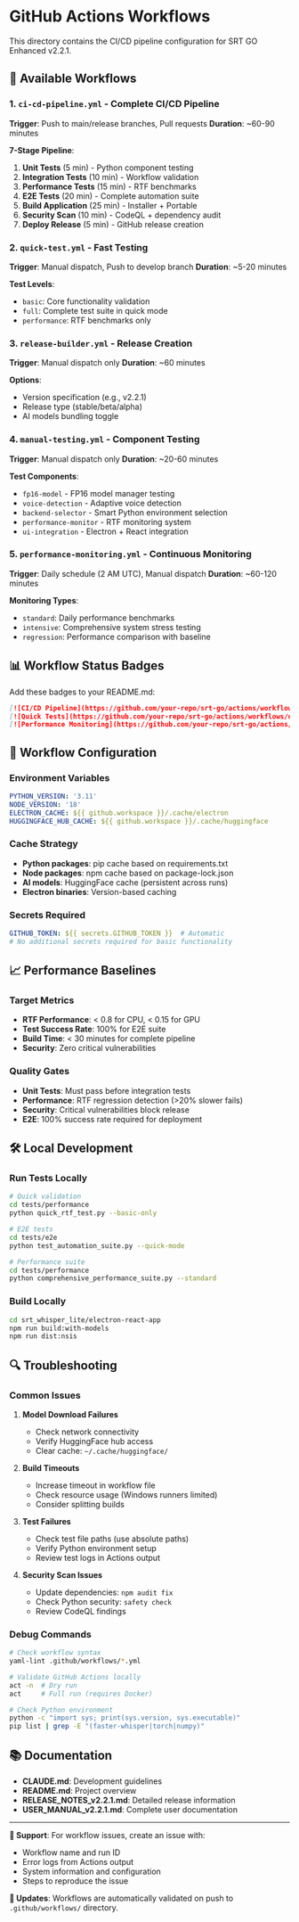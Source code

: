 # GitHub Actions Workflows

This directory contains the CI/CD pipeline configuration for SRT GO Enhanced v2.2.1.

## 🚀 Available Workflows

### 1. `ci-cd-pipeline.yml` - Complete CI/CD Pipeline
**Trigger**: Push to main/release branches, Pull requests
**Duration**: ~60-90 minutes

**7-Stage Pipeline**:
1. **Unit Tests** (5 min) - Python component testing
2. **Integration Tests** (10 min) - Workflow validation  
3. **Performance Tests** (15 min) - RTF benchmarks
4. **E2E Tests** (20 min) - Complete automation suite
5. **Build Application** (25 min) - Installer + Portable
6. **Security Scan** (10 min) - CodeQL + dependency audit
7. **Deploy Release** (5 min) - GitHub release creation

### 2. `quick-test.yml` - Fast Testing
**Trigger**: Manual dispatch, Push to develop branch
**Duration**: ~5-20 minutes

**Test Levels**:
- `basic`: Core functionality validation
- `full`: Complete test suite in quick mode  
- `performance`: RTF benchmarks only

### 3. `release-builder.yml` - Release Creation
**Trigger**: Manual dispatch only
**Duration**: ~60 minutes

**Options**:
- Version specification (e.g., v2.2.1)
- Release type (stable/beta/alpha)
- AI models bundling toggle

### 4. `manual-testing.yml` - Component Testing
**Trigger**: Manual dispatch only
**Duration**: ~20-60 minutes

**Test Components**:
- `fp16-model` - FP16 model manager testing
- `voice-detection` - Adaptive voice detection
- `backend-selector` - Smart Python environment selection
- `performance-monitor` - RTF monitoring system
- `ui-integration` - Electron + React integration

### 5. `performance-monitoring.yml` - Continuous Monitoring
**Trigger**: Daily schedule (2 AM UTC), Manual dispatch
**Duration**: ~60-120 minutes

**Monitoring Types**:
- `standard`: Daily performance benchmarks
- `intensive`: Comprehensive system stress testing
- `regression`: Performance comparison with baseline

## 📊 Workflow Status Badges

Add these badges to your README.md:

```markdown
[![CI/CD Pipeline](https://github.com/your-repo/srt-go/actions/workflows/ci-cd-pipeline.yml/badge.svg)](https://github.com/your-repo/srt-go/actions/workflows/ci-cd-pipeline.yml)
[![Quick Tests](https://github.com/your-repo/srt-go/actions/workflows/quick-test.yml/badge.svg)](https://github.com/your-repo/srt-go/actions/workflows/quick-test.yml)
[![Performance Monitoring](https://github.com/your-repo/srt-go/actions/workflows/performance-monitoring.yml/badge.svg)](https://github.com/your-repo/srt-go/actions/workflows/performance-monitoring.yml)
```

## 🔧 Workflow Configuration

### Environment Variables
```yaml
PYTHON_VERSION: '3.11'
NODE_VERSION: '18'  
ELECTRON_CACHE: ${{ github.workspace }}/.cache/electron
HUGGINGFACE_HUB_CACHE: ${{ github.workspace }}/.cache/huggingface
```

### Cache Strategy
- **Python packages**: pip cache based on requirements.txt
- **Node packages**: npm cache based on package-lock.json
- **AI models**: HuggingFace cache (persistent across runs)
- **Electron binaries**: Version-based caching

### Secrets Required
```yaml
GITHUB_TOKEN: ${{ secrets.GITHUB_TOKEN }}  # Automatic
# No additional secrets required for basic functionality
```

## 📈 Performance Baselines

### Target Metrics
- **RTF Performance**: < 0.8 for CPU, < 0.15 for GPU
- **Test Success Rate**: 100% for E2E suite
- **Build Time**: < 30 minutes for complete pipeline
- **Security**: Zero critical vulnerabilities

### Quality Gates
- **Unit Tests**: Must pass before integration tests
- **Performance**: RTF regression detection (>20% slower fails)
- **Security**: Critical vulnerabilities block release
- **E2E**: 100% success rate required for deployment

## 🛠️ Local Development

### Run Tests Locally
```bash
# Quick validation
cd tests/performance
python quick_rtf_test.py --basic-only

# E2E tests
cd tests/e2e  
python test_automation_suite.py --quick-mode

# Performance suite
cd tests/performance
python comprehensive_performance_suite.py --standard
```

### Build Locally
```bash
cd srt_whisper_lite/electron-react-app
npm run build:with-models
npm run dist:nsis
```

## 🔍 Troubleshooting

### Common Issues

1. **Model Download Failures**
   - Check network connectivity
   - Verify HuggingFace hub access
   - Clear cache: `~/.cache/huggingface/`

2. **Build Timeouts**
   - Increase timeout in workflow file
   - Check resource usage (Windows runners limited)
   - Consider splitting builds

3. **Test Failures**
   - Check test file paths (use absolute paths)
   - Verify Python environment setup
   - Review test logs in Actions output

4. **Security Scan Issues**
   - Update dependencies: `npm audit fix`
   - Check Python security: `safety check`
   - Review CodeQL findings

### Debug Commands
```bash
# Check workflow syntax
yaml-lint .github/workflows/*.yml

# Validate GitHub Actions locally
act -n  # Dry run
act     # Full run (requires Docker)

# Check Python environment
python -c "import sys; print(sys.version, sys.executable)"
pip list | grep -E "(faster-whisper|torch|numpy)"
```

## 📚 Documentation

- **CLAUDE.md**: Development guidelines
- **README.md**: Project overview
- **RELEASE_NOTES_v2.2.1.md**: Detailed release information
- **USER_MANUAL_v2.2.1.md**: Complete user documentation

---

**📧 Support**: For workflow issues, create an issue with:
- Workflow name and run ID
- Error logs from Actions output  
- System information and configuration
- Steps to reproduce the issue

**🔄 Updates**: Workflows are automatically validated on push to `.github/workflows/` directory.